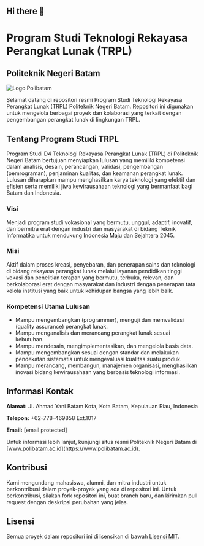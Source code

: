 ## Hi there 👋

<!--

**Here are some ideas to get you started:**

🙋‍♀️ A short introduction - what is your organization all about?
🌈 Contribution guidelines - how can the community get involved?
👩‍💻 Useful resources - where can the community find your docs? Is there anything else the community should know?
🍿 Fun facts - what does your team eat for breakfast?
🧙 Remember, you can do mighty things with the power of [Markdown](https://docs.github.com/github/writing-on-github/getting-started-with-writing-and-formatting-on-github/basic-writing-and-formatting-syntax)
-->

# Program Studi Teknologi Rekayasa Perangkat Lunak (TRPL)
## Politeknik Negeri Batam

![Logo Polibatam](https://www.polibatam.ac.id/wp-content/uploads/2020/01/Logo-Polibatam.png)

Selamat datang di repositori resmi Program Studi Teknologi Rekayasa Perangkat Lunak (TRPL) Politeknik Negeri Batam. Repositori ini digunakan untuk mengelola berbagai proyek dan kolaborasi yang terkait dengan pengembangan perangkat lunak di lingkungan TRPL.

## Tentang Program Studi TRPL

Program Studi D4 Teknologi Rekayasa Perangkat Lunak (TRPL) di Politeknik Negeri Batam bertujuan menyiapkan lulusan yang memiliki kompetensi dalam analisis, desain, perancangan, validasi, pengembangan (pemrograman), penjaminan kualitas, dan keamanan perangkat lunak. Lulusan diharapkan mampu menghasilkan karya teknologi yang efektif dan efisien serta memiliki jiwa kewirausahaan teknologi yang bermanfaat bagi Batam dan Indonesia.

### Visi
Menjadi program studi vokasional yang bermutu, unggul, adaptif, inovatif, dan bermitra erat dengan industri dan masyarakat di bidang Teknik Informatika untuk mendukung Indonesia Maju dan Sejahtera 2045.

### Misi
Aktif dalam proses kreasi, penyebaran, dan penerapan sains dan teknologi di bidang rekayasa perangkat lunak melalui layanan pendidikan tinggi vokasi dan penelitian terapan yang bermutu, terbuka, relevan, dan berkolaborasi erat dengan masyarakat dan industri dengan penerapan tata kelola institusi yang baik untuk kehidupan bangsa yang lebih baik.

### Kompetensi Utama Lulusan
- Mampu mengembangkan (programmer), menguji dan memvalidasi (quality assurance) perangkat lunak.
- Mampu menganalisis dan merancang perangkat lunak sesuai kebutuhan.
- Mampu mendesain, mengimplementasikan, dan mengelola basis data.
- Mampu mengembangkan sesuai dengan standar dan melakukan pendekatan sistematis untuk mengevaluasi kualitas suatu produk.
- Mampu merancang, membangun, manajemen organisasi, menghasilkan inovasi bidang kewirausahaan yang berbasis teknologi informasi.

## Informasi Kontak

**Alamat:**
Jl. Ahmad Yani Batam Kota, Kota Batam, Kepulauan Riau, Indonesia

**Telepon:** +62-778-469858 Ext.1017

**Email:** [email protected]

Untuk informasi lebih lanjut, kunjungi situs resmi Politeknik Negeri Batam di [www.polibatam.ac.id](https://www.polibatam.ac.id).

## Kontribusi

Kami mengundang mahasiswa, alumni, dan mitra industri untuk berkontribusi dalam proyek-proyek yang ada di repositori ini. Untuk berkontribusi, silakan fork repositori ini, buat branch baru, dan kirimkan pull request dengan deskripsi perubahan yang jelas.

## Lisensi

Semua proyek dalam repositori ini dilisensikan di bawah [Lisensi MIT](LICENSE).
